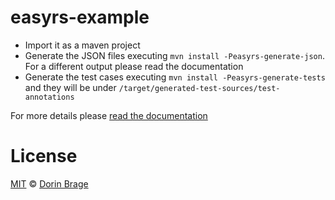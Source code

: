 # easyrs-example

* Import it as a maven project
* Generate the JSON files executing `mvn install -Peasyrs-generate-json`.  For a different output please read the documentation
* Generate the test cases executing `mvn install -Peasyrs-generate-tests` and they will be under `/target/generated-test-sources/test-annotations`

For more details please [read the documentation](https://github.com/nirodg/easyrs/blob/dev/spring2/docs/installation.md)

# License

[MIT](http://showalicense.com/?year=2017&fullname=Dorin%20Gheorghe%20Brage#license-mit) © [Dorin Brage](https://github.com/nirodg/) 